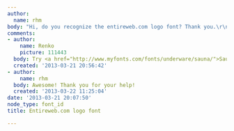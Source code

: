 ```yaml
---
author:
  name: rhm
body: "Hi, do you recognize the entireweb.com logo font? Thank you.\r\n\r\n[img:sites/default/files/old-images/entireweb_5028.png]"
comments:
- author:
    name: Renko
    picture: 111443
  body: Try <a href="http://www.myfonts.com/fonts/underware/sauna/">Sauna Bold Italic</a>.
  created: '2013-03-21 20:56:42'
- author:
    name: rhm
  body: Awesome! Thank you for your help!
  created: '2013-03-22 11:25:04'
date: '2013-03-21 20:07:50'
node_type: font_id
title: Entireweb.com logo font

---
```


